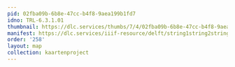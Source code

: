 ```yaml
---
pid: 02fba09b-6b8e-47cc-b4f8-9aea199b1fd7
idno: TRL-6.3.1.01
thumbnail: https://dlc.services/thumbs/7/4/02fba09b-6b8e-47cc-b4f8-9aea199b1fd7/full/400,339/0/default.jpg
manifest: https://dlc.services/iiif-resource/delft/string1string2string3/kaartenproject-2007/TRL-6.3.1.01
order: '258'
layout: map
collection: kaartenproject
---
```

